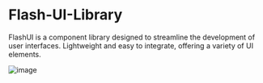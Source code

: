 # Flash-UI-Library

FlashUI is a component library designed to streamline the development of user interfaces. Lightweight and easy to integrate, offering a variety of UI elements.

![image](https://github.com/zabihhaqqani/Flash-UI-Library/assets/53895282/ea2077db-5f9b-4aaf-bf2c-0d78c5a625af)

